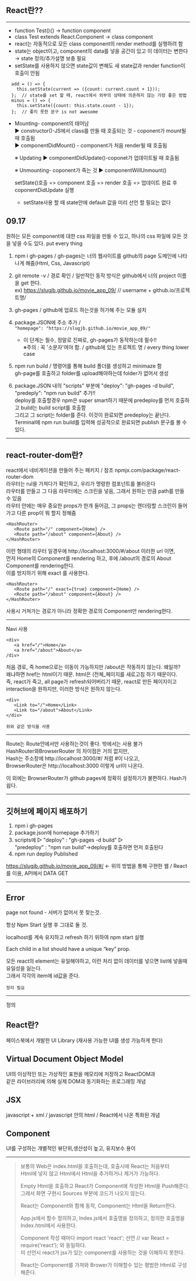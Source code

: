 ## React란??
***
 * function Test(){} → function component
 * class Test extends React.Component → class component
 * react는 자동적으로 모든 class component의 render method를 실행하려 함
 * state는 object이고, component의 data를 넣을 공간이 있고 이 데이터는 변한다 → state 정의/추가설명 보충 필요
 * setState를 사용하지 않으면 state값이 변해도 새 state값과 render function이 호출이 안됨
```
  add = () => {
    this.setState(current => ({count: current.count + 1}));
  };  // state를 set 할 때, react에서 외부의 상태에 의존하지 않는 가장 좋은 방법
  minus = () => {
    this.setState({count: this.state.count - 1});
  };  // 좋지 못한 문구 is not awesome
```

*  Mounting- component의 태어남  
    ▶ constructor()-JS에서 class를 만들 때 호출되는 것 - coponent가 mount될 때 호출됨  
    ▶ componentDidMount() - component가 처음 render될 때 호출됨

    ※ Updating
     ▶ componentDidUpdate()-coponet가 업데이트될 때 호출됨

    ※ Unmounting- coponent가 죽는 것
     ▶ componentWillUnmount()

   setState()호출 => component 호출 => render 호출 => 업데이트 완료 후 coponentDidUpdate 실행

   * setState사용 할 때 state안에 default 값을 미리 선언 할 필요는 없다  

## 09.17
 원하는 모든 component에 대한 css 파일을 만들 수 있고, 하나의 css 파일에 모든 것을 넣을 수도 있다. put every thing


  1. npm i gh-pages / gh-pages는 너의 웹사이트를 github의 page 도메인에 나타나게 해줌(Html, Css, Javascript)  


  2. git remote -v / 경로 확인 /  일반적인 동작 방식은 github에서 너의 project 이름을 get 한다.  
    ex) https://slugjb.github.io/movie_app_09/      // username + github.io/프로젝트명/ 
    

  3. gh-pages / github에 업로드 하는것을 허가해 주는 모듈 설치


  4. package.JSON에 주소 추가 / ` "homepage": "https://slugjb.github.io/movie_app_09/" `
        
        * 이 단계는 필수, 정말로 진짜로, gh-pages가 동작하는데 필수!!  
           ※주의 : 꼭 '소문자'여야 함. / github에 있는 프로젝트 명 / every thing lower case
           
  5. npm run build / 명령어를 통해 build 폴더를 생성하고 minimaze 함  
       gh-page를 호출하고 folder를 upload해야하는데 folder가 없어서 생성
         
         
  6.  package.JSON 내의 "scripts" 부분에 "deploy": "gh-pages -d build", "predeply": "npm run build" 추가!!  
     deploy를 호출할경우 npm은 super smart하기 때문에 predeploy를 먼저 호출하고 build는 build script를 호출함  
     그리고 그 script는 folder를 준다. 이것이 완료되면 predeploy는 끝난다.  
     Terminal에 npm run build를 입력해 성공적으로 완료되면 publish 문구를 볼 수 있다.

***
## react-router-dom란?
 react에서 네비게이션을 만들어 주는 패키지 / 참조 npmjx.com/package/react-router-dom  
라우터는 rul을 가져다가 확인하고, 우리가 명령한 컴포넌트를 불러온다  
라우터를 만들고 그 다음 라우터에는 스크린을 넣음, 그래서 원하는 만큼 path를 만들 수 있음  
라우터 안에는 매우 중요한 props가 한개 들어감, 그 props는 렌더링할 스크린이 들어가고 다른 prop이 뭐 할지 정해줌


```
<HashRouter>
   <Route path="/" component={Home} />
   <Route path="/about" component={About} />
</HashRouter>
```
  이런 형태의 라우터 일경우에 http://localhost:3000/#/about 이러한 url 이면,  
  먼저 Home의 Component를 rendering 하고, 후에 /about의 경로의 About Component를 rendering한다.  
  이를 방지하기 위해 exact 를 사용한다.
```
<HashRouter>
   <Route path="/" exact={true} component={Home} />
   <Route path="/about" component={About} />
</HashRouter>
```
   사용시 거쳐가는 경로가 아니라 정확한 경로의 Component만 rendering한다.
***
  Navi 사용
```
<div>
   <a href="/">Home</a>
   <a href="/about">About</a>
/div>
```
  처음 경로, 즉 home으로는 이동이 가능하지만 /about은 작동하지 않는다. 왜일까?   
  왜냐하면 href는 html이기 때문. html은 (전체_페이지를 새로고침 하기 때문이다.  
  즉, react가 죽고, all page가 refresh되어버리기 때문, react로 만든 페이지이고
  interaction을 원하지만, 이러한 방식은 원하지 않는다.
```
<div>
   <Link to="/">Home</Link>
   <Link to="/about">About</Link>
</div>
```
    위와 같은 방식을 사용
***
  Route는 Route안에서만 사용하는것이 좋다. 밖에서는 사용 불가  
 HashRouter와BrowserRouter 의 차이점은 거의 없지만,  
 Hash는 주소창에 http://localhost:3000/#/  처럼 #이 나오고,  
 BrowserRouter은 http://localhost:3000 이렇게 url이 나온다.
 
 이 외에는 BrowserRouter가 github pages에 정확히 설정하기가 불편하다. Hash가 쉽다.
    
***
## 깃허브에 페이지 배포하기
  1) npm i gh-pages
  2) package.json에 homepage 추가하기
  3) scripts에 ▷ "deploy" : "gh-pages -d build" ▷   
       "predeploy" : "npm run build"→deploy를 호출하면 먼저 호출된다
 4) npm run deploy Published

   https://slugjb.github.io/movie_app_09/#/  ← 위의 방법을 통해 구현한 웹 / React를 이용, API에서 DATA GET
     
***
  ##  Error

   page not found - 서버가 없어서 못 찾는것.

   항상 Npm Start 실행 후 그대로 둘 것.

   localhost를 계속 유지하고 refresh 하기 위하여 npm start 실행

   Each child in a list should have a unique “key” prop.

   모든 react의 element는 유일해야하고, 이런 처리 없이 데이터를 넣으면 list에 넣을때 유일성을 잃는다.  
   그래서 각각의 item에 id값을 준다.

   `정리 필요`

***

  정의
 
## React란?
  페이스북에서 개발한 UI Library (재사용 가능한 UI를 생성 가능하게 한다)
  
## Virtual Document Object Model
  UI의 이상적인 또는 가상적인 표현을 메모리에 저장하고 ReactDOM과  
  같은 라이브러리에 의해 실제 DOM과 동기화하는 프로그래밍 개념

## JSX
  javascript + xml / javascript 안의 html / React에서 나온 특화된 개념

## Component
   UI를 구성하는 개별적인 뷰단위,생산성이 높고, 유지보수 용이
***
> 보통의 Web은 index.html을 호출하는데, 호출시에 React는 처음부터  
> Html에 넣지 않고 Html에서 Html을 추가하거나 제거가 가능하다.
>
> Empty Html을 호출하고 React가 Component에 작성한 Html을 Push해준다.  
> 그래서 화면 구현시 Sources 부분에 코드가 나오지 않는다.
> 
> React는 Component와 함께 동작, Component는 Html을 Return한다.
> 
> App.js에서 함수 정의하고, Index.js에서 호출명을 정의하고, 정의한 호출명을 Index.html에서 사용한다.
> 
> Component 작성 때마다 import react 'react'; 선언  // var React = require('react'); 와 동일하다.  
> 미 선언시 react가 jsx가 있는 component를 사용하는 것을 이해하지 못한다.
> 
> React는 Component를 가져와 Brower가 이해할수 있는 평범한 Html로 구성해준다.

